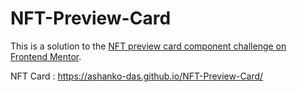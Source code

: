 # NFT-Preview-Card

This is a solution to the [NFT preview card component challenge on Frontend Mentor](https://www.frontendmentor.io/challenges/nft-preview-card-component-SbdUL_w0U).

NFT Card : https://ashanko-das.github.io/NFT-Preview-Card/
